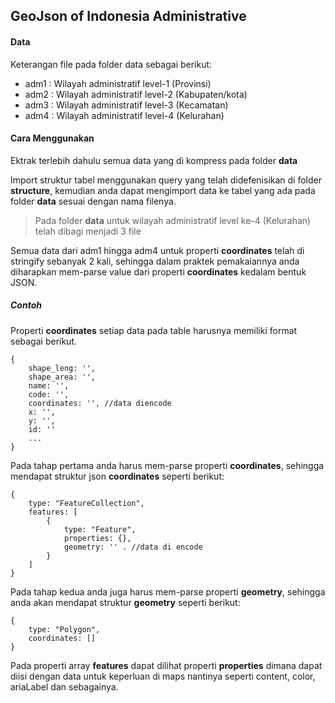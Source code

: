 ## GeoJson of Indonesia Administrative

#### Data
Keterangan file pada folder data sebagai berikut:
- adm1 : Wilayah administratif level-1 (Provinsi)
- adm2 : Wilayah administratif level-2 (Kabupaten/kota)
- adm3 : Wilayah administratif level-3 (Kecamatan)
- adm4 : Wilayah administratif level-4 (Kelurahan)

#### Cara Menggunakan
Ektrak terlebih dahulu semua data yang di kompress pada folder **data**

Import struktur tabel menggunakan query yang telah didefenisikan di folder **structure**, kemudian anda dapat mengimport data ke tabel yang ada pada folder **data** sesuai dengan nama filenya. 
> Pada folder **data** untuk wilayah administratif level ke-4 (Kelurahan) telah dibagi menjadi 3 file
 
Semua data dari adm1 hingga adm4 untuk properti **coordinates** telah di stringify sebanyak 2 kali, sehingga dalam praktek pemakaiannya anda diharapkan mem-parse value dari properti **coordinates** kedalam bentuk JSON.


##### Contoh
Properti **coordinates** setiap data pada table harusnya memiliki format sebagai berikut.
```
{
    shape_leng: '',
    shape_area: '',
    name: '',
    code: '',
    coordinates: '', //data diencode
    x: '',
    y: '',
    id: ''
    ...
}

```
Pada tahap pertama anda harus mem-parse properti **coordinates**, sehingga mendapat struktur json **coordinates** seperti berikut:

```
{
    type: "FeatureCollection",
    features: [
        {
            type: "Feature",
            properties: {},
            geometry: '' . //data di encode 
        }
    ]
}

```
Pada tahap kedua anda juga harus mem-parse properti **geometry**, sehingga anda akan mendapat struktur **geometry** seperti berikut:

```
{
    type: "Polygon",
    coordinates: []
}

```

Pada properti array **features** dapat dilihat properti **properties** dimana dapat diisi dengan data untuk keperluan di maps nantinya seperti content, color, ariaLabel dan sebagainya.